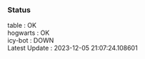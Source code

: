 ### Status


table : OK  
hogwarts : OK  
icy-bot : DOWN  
Latest Update : 2023-12-05 21:07:24.108601
